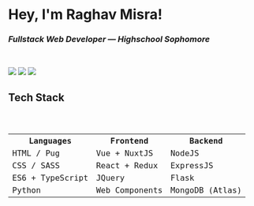 # Hey, I'm Raghav Misra!

### *Fullstack Web Developer — Highschool Sophomore*
<br>

<a href="https://rm.obliviontech.dev"><img src="https://img.shields.io/badge/portfolio-rm.obliviontech.dev-blue?style=for-the-badge&logo=google%20chrome&logoColor=lightblue"></a>
<a href="https://gitlab.com/raghav-misra"><img src="https://img.shields.io/badge/gitlab-rm.obliviontech.dev-yellow?style=for-the-badge&logo=gitlab"></a>
<a href="mailto:raghav.misra@gmail.com"><img src="https://img.shields.io/badge/email-raghav.m2014@gmail.com-red?style=for-the-badge&logo=gmail&logoColor=red"></a>


## Tech Stack

<code>
    <table>
        <tr>
            <th>Languages</th>
            <th>Frontend</th>
            <th>Backend</th>
        </tr>
        <tr>
            <td>HTML / Pug</td>
            <td>Vue + NuxtJS</td>
            <td>NodeJS</td>
        </tr>
        <tr>
            <td>CSS / SASS</td>
            <td>React + Redux</td>
            <td>ExpressJS</td>
        </tr>
        <tr>
            <td>ES6 + TypeScript</td>
            <td>JQuery</td>
            <td>Flask</td>
        </tr>
        <tr>
            <td>Python</td>
            <td>Web Components</td>
            <td>MongoDB (Atlas)</td>
        </tr>
    </table>
</code>
